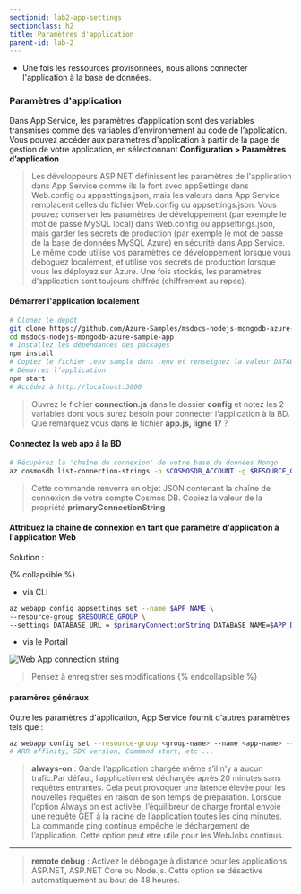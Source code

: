 ```yaml
---
sectionid: lab2-app-settings
sectionclass: h2
title: Paramètres d'application
parent-id: lab-2
---
```


- Une fois les ressources provisonnées, nous allons connecter l'application à la base de données.

### Paramètres d'application

Dans App Service, les paramètres d’application sont des variables transmises comme des variables d’environnement au code de l’application. Vous pouvez accéder aux paramètres d’application à partir de la page de gestion de votre application, en sélectionnant **Configuration > Paramètres d’application**

> Les développeurs ASP.NET définissent les paramètres de l'application dans App Service comme ils le font avec appSettings dans Web.config ou appsettings.json, mais les valeurs dans App Service remplacent celles du fichier Web.config ou appsettings.json. Vous pouvez conserver les paramètres de développement (par exemple le mot de passe MySQL local) dans Web.config ou appsettings.json, mais garder les secrets de production (par exemple le mot de passe de la base de données MySQL Azure) en sécurité dans App Service. Le même code utilise vos paramètres de développement lorsque vous déboguez localement, et utilise vos secrets de production lorsque vous les déployez sur Azure. Une fois stockés, les paramètres d’application sont toujours chiffrés (chiffrement au repos).

#### Démarrer l'application localement

```bash
# Clonez le dépôt
git clone https://github.com/Azure-Samples/msdocs-nodejs-mongodb-azure-sample-app.git
cd msdocs-nodejs-mongodb-azure-sample-app
# Installez les dépendances des packages
npm install
# Copiez le fichier .env.sample dans .env et renseignez la valeur DATABASE_URL avec votre URL MongoDB (par exemple, mongodb://localhost:27017/)
# Démarrez l’application 
npm start
# Accédez à http://localhost:3000
```

> Ouvrez le fichier **connection.js** dans le dossier **config** et notez les 2 variables dont vous aurez besoin pour connecter l'application à la BD. Que remarquez vous dans le fichier **app.js, ligne 17** ?

#### Connectez la web app à la BD

```bash
# Récupérez la 'chaîne de connexion' de votre base de données Mongo
az cosmosdb list-connection-strings -n $COSMOSDB_ACCOUNT -g $RESOURCE_GROUP
```

> Cette commande renverra un objet JSON contenant la chaîne de connexion de votre compte Cosmos DB. Copiez la valeur de la propriété **primaryConnectionString**

#### Attribuez la chaîne de connexion en tant que paramètre d'application à l'application Web

Solution :

{% collapsible %}

- via CLI
  
```bash
az webapp config appsettings set --name $APP_NAME \
--resource-group $RESOURCE_GROUP \
--settings DATABASE_URL = $primaryConnectionString DATABASE_NAME=$APP_DATABASE
```

- via le Portail

![Web App connection string](/media/lab2/app_settings.png)
> Pensez à enregistrer ses modifications
{% endcollapsible %}

#### paramères généraux

Outre les paramètres d'application, App Service fournit d'autres paramètres tels que :

```bash
az webapp config set --resource-group <group-name> --name <app-name> --use-32bit-worker-process [true|false] --web-sockets-enabled [true|false] --always-on [true|false]--http20-enabled --auto-heal-enabled [true|false] --remote-debugging-enabled [true|false] --number-of-workers
# ARR affinity, SDK version, Command start, etc ...
```

> **always-on** : Garde l'application chargée même s’il n'y a aucun trafic.Par défaut, l’application est déchargée après 20 minutes sans requêtes entrantes. Cela peut provoquer une latence élevée pour les nouvelles requêtes en raison de son temps de préparation. Lorsque l’option Always on est activée, l’équilibreur de charge frontal envoie une requête GET à la racine de l’application toutes les cinq minutes. La commande ping continue empêche le déchargement de l’application. Cette option peut etre utile pour les WebJobs continus.

---

> **remote debug** : Activez le débogage à distance pour les applications ASP.NET, ASP.NET Core ou Node.js. Cette option se désactive automatiquement au bout de 48 heures.
